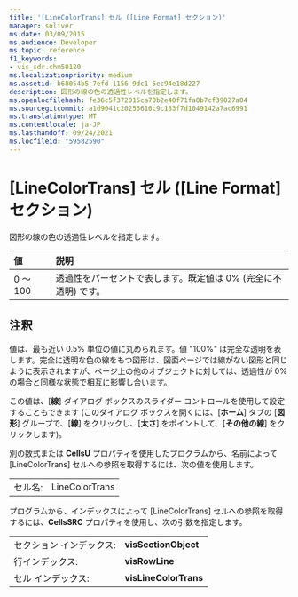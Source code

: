 ```yaml
---
title: '[LineColorTrans] セル ([Line Format] セクション)'
manager: soliver
ms.date: 03/09/2015
ms.audience: Developer
ms.topic: reference
f1_keywords:
- vis_sdr.chm50120
ms.localizationpriority: medium
ms.assetid: b68054b5-7efd-1156-9dc1-5ec94e18d227
description: 図形の線の色の透過性レベルを指定します。
ms.openlocfilehash: fe36c5f372015ca70b2e40f71fa0b7cf39027a04
ms.sourcegitcommit: a1d9041c20256616c9c183f7d1049142a7ac6991
ms.translationtype: MT
ms.contentlocale: ja-JP
ms.lasthandoff: 09/24/2021
ms.locfileid: "59582590"
---
```

# <a name="linecolortrans-cell-line-format-section"></a>[LineColorTrans] セル ([Line Format] セクション)

図形の線の色の透過性レベルを指定します。
  
|**値**|**説明**|
|:-----|:-----|
|0 ～ 100  <br/> |透過性をパーセントで表します。既定値は 0% (完全に不透明) です。  <br/> |
   
## <a name="remarks"></a>注釈

値は、最も近い 0.5% 単位の値に丸められます。値 "100%" は完全な透明を表します。完全に透明な色の線をもつ図形は、図面ページでは線がない図形と同じように表示されますが、ページ上の他のオブジェクトに対しては、透過性が 0% の場合と同様な状態で相互に影響し合います。 
  
この値は、[**線**] ダイアログ ボックスのスライダー コントロールを使用して設定することもできます (このダイアログ ボックスを開くには、[**ホーム**] タブの [**図形**] グループで、[**線**] をクリックし、[**太さ**] をポイントして、[**その他の線**] をクリックします)。
  
別の数式または **CellsU** プロパティを使用したプログラムから、名前によって [LineColorTrans] セルへの参照を取得するには、次の値を使用します。 
  
|||
|:-----|:-----|
|セル名:  <br/> |LineColorTrans  <br/> |
   
プログラムから、インデックスによって [LineColorTrans] セルへの参照を取得するには、**CellsSRC** プロパティを使用し、次の引数を指定します。 
  
|||
|:-----|:-----|
|セクション インデックス:  <br/> |**visSectionObject** <br/> |
|行インデックス:  <br/> |**visRowLine** <br/> |
|セル インデックス:  <br/> |**visLineColorTrans** <br/> |
   

